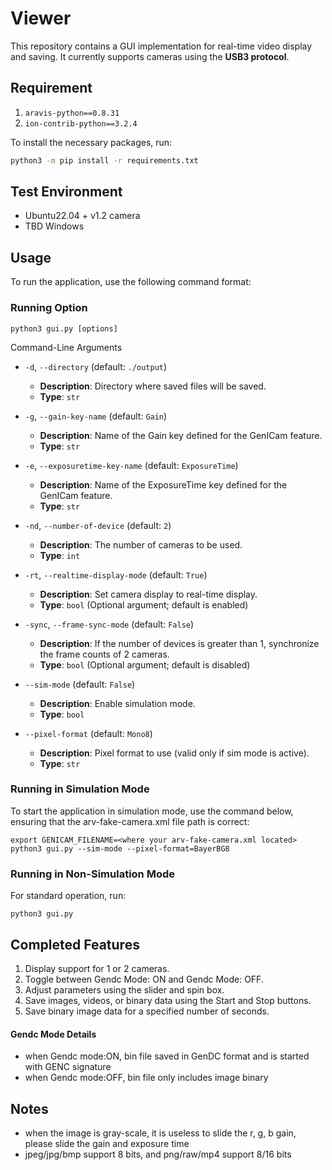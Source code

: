 
# Viewer

This repository contains a GUI implementation for real-time video display and saving. It currently supports cameras using the **USB3 protocol**.

## Requirement 
1. `aravis-python==0.8.31`
2. `ion-contrib-python==3.2.4`

To install the necessary packages, run:
```bash
python3 -m pip install -r requirements.txt
```

## Test Environment
- Ubuntu22.04 + v1.2 camera
- TBD Windows

## Usage

To run the application, use the following command format:
### Running Option
```
python3 gui.py [options]
```

Command-Line Arguments

- `-d`, `--directory` (default: `./output`)
  - **Description**: Directory where saved files will be saved.
  - **Type**: `str`
  
- `-g`, `--gain-key-name` (default: `Gain`)
  - **Description**: Name of the Gain key defined for the GenICam feature.
  - **Type**: `str`
  
- `-e`, `--exposuretime-key-name` (default: `ExposureTime`)
  - **Description**: Name of the ExposureTime key defined for the GenICam feature.
  - **Type**: `str`
  
- `-nd`, `--number-of-device` (default: `2`)
  - **Description**: The number of cameras to be used.
  - **Type**: `int`
  
- `-rt`, `--realtime-display-mode` (default: `True`)
  - **Description**: Set camera display to real-time display.
  - **Type**: `bool` (Optional argument; default is enabled)
  
- `-sync`, `--frame-sync-mode` (default: `False`)
  - **Description**: If the number of devices is greater than 1, synchronize the frame counts of 2 cameras.
  - **Type**: `bool` (Optional argument; default is disabled)
  
- `--sim-mode` (default: `False`)
  - **Description**: Enable simulation mode.
  - **Type**: `bool`
  
- `--pixel-format` (default: `Mono8`)
  - **Description**: Pixel format to use (valid only if sim mode is active).
  - **Type**: `str`

### Running in Simulation Mode

To start the application in simulation mode, use the command below, ensuring that the arv-fake-camera.xml file path is correct:
```
export GENICAM_FILENAME=<where your arv-fake-camera.xml located>
python3 gui.py --sim-mode --pixel-format=BayerBG8
```

### Running in Non-Simulation Mode
For standard operation, run:
```
python3 gui.py
```

## Completed Features

1. Display support for 1 or 2 cameras.
2. Toggle between Gendc Mode: ON and Gendc Mode: OFF.
3. Adjust parameters using the slider and spin box.
4. Save images, videos, or binary data using the Start and Stop buttons.
5. Save binary image data for a specified number of seconds.

#### Gendc Mode Details

- when Gendc mode:ON, bin file saved in GenDC format and is started with GENC signature
- when Gendc mode:OFF, bin file only includes image binary


## Notes

- when the image is gray-scale, it is useless to slide the r, g, b gain, please slide the gain and exposure time
- jpeg/jpg/bmp support 8 bits, and png/raw/mp4 support 8/16 bits 
